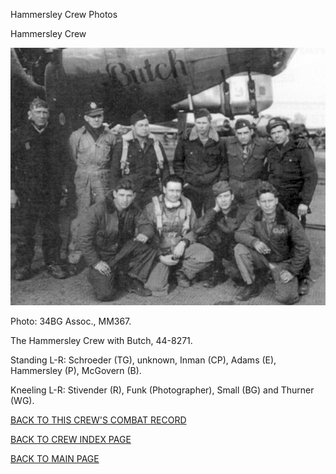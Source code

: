 
Hammersley Crew Photos






 




Hammersley Crew  
  

![](Hammersley.jpg)  

Photo: 34BG Assoc., MM367.  

The Hammersley Crew with Butch, 44-8271.  

Standing L-R: Schroeder (TG), unknown, Inman (CP), Adams (E), Hammersley (P), McGovern (B).  

Kneeling L-R: Stivender (R), Funk (Photographer), Small (BG) and Thurner (WG).  
  

[BACK TO THIS CREW'S COMBAT RECORD](ValorToVictory/crews/Hammersley.md)  

[BACK TO CREW INDEX PAGE](ValorToVictory/000crews.md)  

[BACK TO MAIN PAGE](ValorToVictory/index.html)


